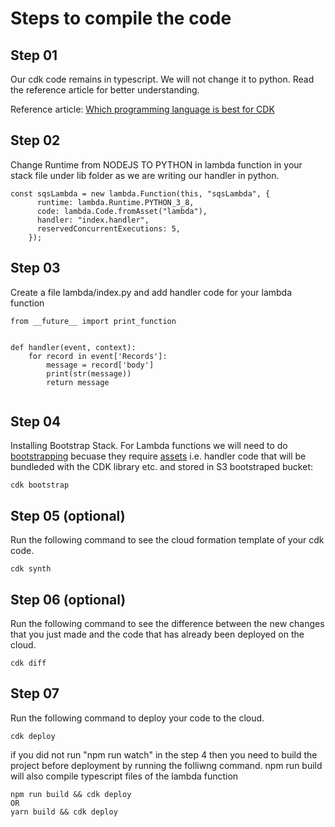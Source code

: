 
# Steps to compile the code

## Step 01

Our cdk code remains in typescript. We will not change it to python. Read the reference article for better understanding.

Reference article:
[Which programming language is best for CDK ](https://awsmaniac.com/which-programming-language-is-the-best-for-aws-cdk/)

## Step 02

Change Runtime from NODEJS TO PYTHON in lambda function in your stack file under lib folder as we are writing our handler in python.

```
const sqsLambda = new lambda.Function(this, "sqsLambda", {
      runtime: lambda.Runtime.PYTHON_3_8,
      code: lambda.Code.fromAsset("lambda"),
      handler: "index.handler",
      reservedConcurrentExecutions: 5,
    });
```


## Step 03

Create a file lambda/index.py and add handler code for your lambda function

```
from __future__ import print_function


def handler(event, context):
    for record in event['Records']:
        message = record['body']
        print(str(message))
        return message
        
```

## Step 04
Installing Bootstrap Stack. 
For Lambda functions we will need to do [bootstrapping](https://docs.aws.amazon.com/cdk/latest/guide/bootstrapping.html) becuase they require [assets](https://docs.aws.amazon.com/cdk/latest/guide/assets.html) i.e. handler code that will be bundleded with the CDK library etc. and stored in S3 bootstraped bucket:

```
cdk bootstrap
```


## Step 05 (optional)

Run the following command to see the cloud formation template of your cdk code.

```
cdk synth
```

## Step 06 (optional)

Run the following command to see the difference between the new changes that you just made and the code that has already been deployed on the cloud.
```
cdk diff
```


## Step 07

Run the following command to deploy your code to the cloud. 

```
cdk deploy
```

if you did not run "npm run watch" in the step 4 then you need to build the project before deployment by running the folliwng command. npm run build will also compile typescript files of the lambda function

```
npm run build && cdk deploy
OR
yarn build && cdk deploy
```

